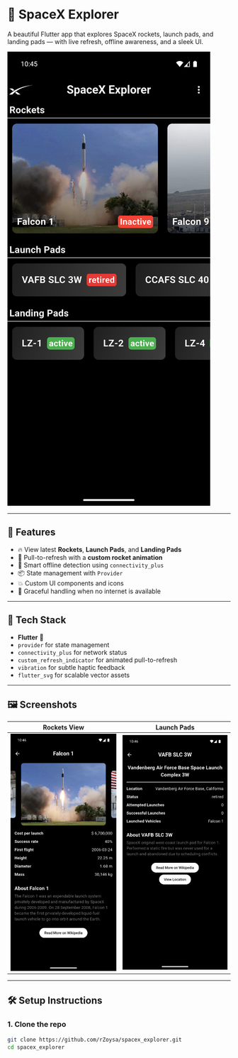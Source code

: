 # 🚀 SpaceX Explorer

A beautiful Flutter app that explores SpaceX rockets, launch pads, and landing pads — with live refresh, offline awareness, and a sleek UI.

![screenshot](screenshots/home.png) <!-- Replace with your screenshot path -->

---

## 📱 Features

- 🔥 View latest **Rockets**, **Launch Pads**, and **Landing Pads**
- 🔄 Pull-to-refresh with a **custom rocket animation**
- 📡 Smart offline detection using `connectivity_plus`
- 📦 State management with `Provider`
- 💥 Custom UI components and icons
- 📴 Graceful handling when no internet is available

---

## 🧠 Tech Stack

- **Flutter** 💙
- `provider` for state management
- `connectivity_plus` for network status
- `custom_refresh_indicator` for animated pull-to-refresh
- `vibration` for subtle haptic feedback
- `flutter_svg` for scalable vector assets

---

## 🖼️ Screenshots

| Rockets View | Launch Pads |
|--------------|-------------|
| ![rockets](screenshots/rockets.png) | ![launchpads](screenshots/launchpads.png) |

---

## 🛠️ Setup Instructions

### 1. Clone the repo

```bash
git clone https://github.com/rZoysa/spacex_explorer.git
cd spacex_explorer
